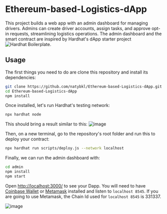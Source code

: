 # Ethereum-based-Logistics-dApp

This project builds a web app with an admin dashboard for managing drivers. Admins can create driver accounts, assign tasks, and approve opt-in requests, streamlining logistics operations. The admin dashboard and the smart contract are inspired by Hardhat's dApp starter project ![Hardhat Boilerplate](https://github.com/NomicFoundation/hardhat-boilerplate).


## Usage

The first things you need to do are clone this repository and install its
dependencies:

```sh
git clone https://github.com/natybkl/Ethereum-based-Logistics-dApp.git
cd Ethereum-based-Logistics-dApp
npm install
```

Once installed, let's run Hardhat's testing network:

```sh
npx hardhat node
```
This should bring a result similar to this:
![image](https://github.com/natybkl/Ethereum-based-Logistics-dApp/assets/62074050/a4be99d9-91c1-41fd-846f-b23880f45f3f)


Then, on a new terminal, go to the repository's root folder and run this to
deploy your contract:

```sh
npx hardhat run scripts/deploy.js --network localhost
```

Finally, we can run the admin dashboard with:

```sh
cd admin
npm install
npm start
```

Open [http://localhost:3000/](http://localhost:3000/) to see your Dapp. You will
need to have [Coinbase Wallet](https://www.coinbase.com/wallet) or [Metamask](https://metamask.io) installed and listen to
`localhost 8545`. If you are going to use Metamask, the Chain Id used for `localhost 8545` is  331337. 

![image](https://github.com/natybkl/Ethereum-based-Logistics-dApp/assets/62074050/77d4057c-4dd2-44aa-9b98-baa564aa5469)





